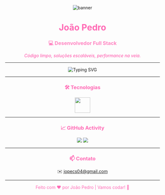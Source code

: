 <div align="center">
  <img src="https://your-banner-url.com/banner.png" alt="banner" />
  <h1 style="color:#ff69b4;">João Pedro</h1>
  <h3 style="color:#ff85c1;">💻 Desenvolvedor Full Stack</h3>
  <p><em style="color:#ff4da6;">Código limpo, soluções escaláveis, performance na veia.</em></p>
</div>

---

<div align="center">
  <img src="https://readme-typing-svg.demolab.com?font=Fira+Code&size=22&pause=1000&color=FF69B4&center=true&vCenter=true&width=435&lines=Olá%2C+sou+João+Pedro!;Desenvolvedor+Full+Stack+Pleno;Apaixonado+por+tecnologia+e+código+limpo" alt="Typing SVG" />
</div>

---

### <div align="center" style="color:#ff69b4;">🛠️ Tecnologias</div>

<div align="center">
  <img height="50" src="https://skillicons.dev/icons?i=js,ts,java,lua,html,css,xml,react,nodejs,postgres,mongodb,python,c,cs,git,github,vscode&theme=light" />
</div>

---

### <div align="center" style="color:#ff69b4;">📈 GitHub Activity</div>

<div align="center">
  <img src="https://github-readme-stats.vercel.app/api?username=developerjj&show_icons=true&theme=radical&hide_border=true&title_color=ff69b4&icon_color=ff85c1&text_color=ffffff" />
  <img src="https://github-readme-streak-stats.herokuapp.com/?user=developerjj&theme=radical&hide_border=true&ring=ff69b4&fire=ff85c1&currStreakLabel=ffffff" />
</div>

---

### <div align="center" style="color:#ff69b4;">📫 Contato</div>

<div align="center">

✉️ <span style="color:#ff4da6;">jopecs04@gmail.com</span>  


</div>

---

<p align="center" style="color:#ff69b4;">Feito com ❤️ por João Pedro | Vamos codar! 🚀</p> 
